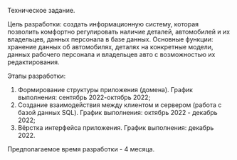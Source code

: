 Техническое задание.

Цель разработки: создать информационную систему, которая позволить комфортно регулировать наличие деталей, автомобилей и их владельцев, данных персонала в базе данных.
Основные функции: хранение данных об автомобилях, деталях на конкретные модели, данных рабочего персонала и владельцев авто с возможностью их редактирования.

Этапы разработки:
  1. Формирование структуры приложения (домена). График выполнения: сентябрь 2022-октябрь 2022;
  2. Создание взаимодействия между клиентом и сервером (работа с базой данных SQL). График выполнения: октябрь 2022 - декабрь 2022;
  3. Вёрстка интерфейса приложения. График выполнения: декабрь 2022.

Предполагаемое время разработки - 4 месяца.
